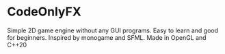 # CodeOnlyFX

Simple 2D game engine without any GUI programs. Easy to learn and good for beginners. Inspired by monogame and SFML.
Made in OpenGL and C++20

